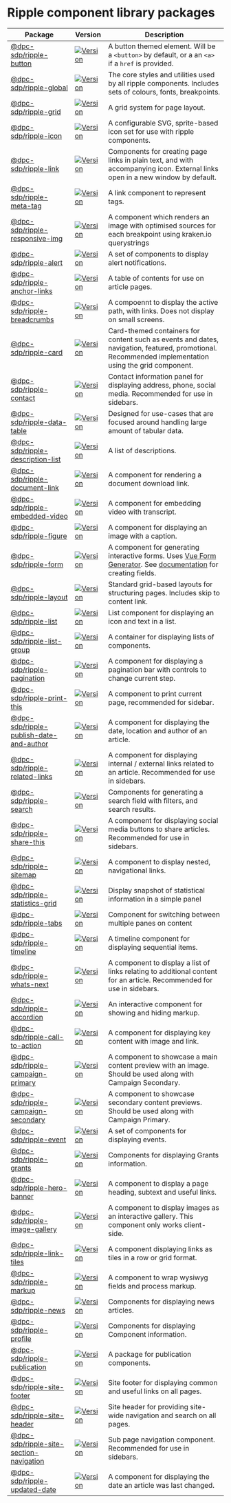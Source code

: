 # Ripple component library packages

<!-- GENERATED_DOCS -->
| Package | Version | Description |
| --- | --- | --- |
| [@dpc-sdp/ripple-button](https://www.npmjs.com/package/@dpc-sdp/ripple-button) | <a href="https://www.npmjs.com/package/@dpc-sdp/ripple-button"><img src="https://img.shields.io/npm/v/@dpc-sdp/ripple-button" alt="Version"></a> | A button themed element. Will be a `<button>` by default, or a an `<a>` if a `href` is provided. |
| [@dpc-sdp/ripple-global](https://www.npmjs.com/package/@dpc-sdp/ripple-global) | <a href="https://www.npmjs.com/package/@dpc-sdp/ripple-global"><img src="https://img.shields.io/npm/v/@dpc-sdp/ripple-global" alt="Version"></a> | The core styles and utilities used by all ripple components. Includes sets of colours, fonts, breakpoints. |
| [@dpc-sdp/ripple-grid](https://www.npmjs.com/package/@dpc-sdp/ripple-grid) | <a href="https://www.npmjs.com/package/@dpc-sdp/ripple-grid"><img src="https://img.shields.io/npm/v/@dpc-sdp/ripple-grid" alt="Version"></a> | A grid system for page layout. |
| [@dpc-sdp/ripple-icon](https://www.npmjs.com/package/@dpc-sdp/ripple-icon) | <a href="https://www.npmjs.com/package/@dpc-sdp/ripple-icon"><img src="https://img.shields.io/npm/v/@dpc-sdp/ripple-icon" alt="Version"></a> | A configurable SVG, sprite-based icon set for use with ripple components. |
| [@dpc-sdp/ripple-link](https://www.npmjs.com/package/@dpc-sdp/ripple-link) | <a href="https://www.npmjs.com/package/@dpc-sdp/ripple-link"><img src="https://img.shields.io/npm/v/@dpc-sdp/ripple-link" alt="Version"></a> | Components for creating page links in plain text, and with accompanying icon. External links open in a new window by default. |
| [@dpc-sdp/ripple-meta-tag](https://www.npmjs.com/package/@dpc-sdp/ripple-meta-tag) | <a href="https://www.npmjs.com/package/@dpc-sdp/ripple-meta-tag"><img src="https://img.shields.io/npm/v/@dpc-sdp/ripple-meta-tag" alt="Version"></a> | A link component to represent tags. |
| [@dpc-sdp/ripple-responsive-img](https://www.npmjs.com/package/@dpc-sdp/ripple-responsive-img) | <a href="https://www.npmjs.com/package/@dpc-sdp/ripple-responsive-img"><img src="https://img.shields.io/npm/v/@dpc-sdp/ripple-responsive-img" alt="Version"></a> | A component which renders an image with optimised sources for each breakpoint using kraken.io querystrings |
| [@dpc-sdp/ripple-alert](https://www.npmjs.com/package/@dpc-sdp/ripple-alert) | <a href="https://www.npmjs.com/package/@dpc-sdp/ripple-alert"><img src="https://img.shields.io/npm/v/@dpc-sdp/ripple-alert" alt="Version"></a> | A set of components to display alert notifications. |
| [@dpc-sdp/ripple-anchor-links](https://www.npmjs.com/package/@dpc-sdp/ripple-anchor-links) | <a href="https://www.npmjs.com/package/@dpc-sdp/ripple-anchor-links"><img src="https://img.shields.io/npm/v/@dpc-sdp/ripple-anchor-links" alt="Version"></a> | A table of contents for use on article pages. |
| [@dpc-sdp/ripple-breadcrumbs](https://www.npmjs.com/package/@dpc-sdp/ripple-breadcrumbs) | <a href="https://www.npmjs.com/package/@dpc-sdp/ripple-breadcrumbs"><img src="https://img.shields.io/npm/v/@dpc-sdp/ripple-breadcrumbs" alt="Version"></a> | A compoennt to display the active path, with links. Does not display on small screens. |
| [@dpc-sdp/ripple-card](https://www.npmjs.com/package/@dpc-sdp/ripple-card) | <a href="https://www.npmjs.com/package/@dpc-sdp/ripple-card"><img src="https://img.shields.io/npm/v/@dpc-sdp/ripple-card" alt="Version"></a> | Card-themed containers for content such as events and dates, navigation, featured, promotional. Recommended implementation using the grid component. |
| [@dpc-sdp/ripple-contact](https://www.npmjs.com/package/@dpc-sdp/ripple-contact) | <a href="https://www.npmjs.com/package/@dpc-sdp/ripple-contact"><img src="https://img.shields.io/npm/v/@dpc-sdp/ripple-contact" alt="Version"></a> | Contact information panel for displaying address, phone, social media. Recommended for use in sidebars. |
| [@dpc-sdp/ripple-data-table](https://www.npmjs.com/package/@dpc-sdp/ripple-data-table) | <a href="https://www.npmjs.com/package/@dpc-sdp/ripple-data-table"><img src="https://img.shields.io/npm/v/@dpc-sdp/ripple-data-table" alt="Version"></a> | Designed for use-cases that are focused around handling large amount of tabular data. |
| [@dpc-sdp/ripple-description-list](https://www.npmjs.com/package/@dpc-sdp/ripple-description-list) | <a href="https://www.npmjs.com/package/@dpc-sdp/ripple-description-list"><img src="https://img.shields.io/npm/v/@dpc-sdp/ripple-description-list" alt="Version"></a> | A list of descriptions. |
| [@dpc-sdp/ripple-document-link](https://www.npmjs.com/package/@dpc-sdp/ripple-document-link) | <a href="https://www.npmjs.com/package/@dpc-sdp/ripple-document-link"><img src="https://img.shields.io/npm/v/@dpc-sdp/ripple-document-link" alt="Version"></a> | A component for rendering a document download link. |
| [@dpc-sdp/ripple-embedded-video](https://www.npmjs.com/package/@dpc-sdp/ripple-embedded-video) | <a href="https://www.npmjs.com/package/@dpc-sdp/ripple-embedded-video"><img src="https://img.shields.io/npm/v/@dpc-sdp/ripple-embedded-video" alt="Version"></a> | A component for embedding video with transcript. |
| [@dpc-sdp/ripple-figure](https://www.npmjs.com/package/@dpc-sdp/ripple-figure) | <a href="https://www.npmjs.com/package/@dpc-sdp/ripple-figure"><img src="https://img.shields.io/npm/v/@dpc-sdp/ripple-figure" alt="Version"></a> | A component for displaying an image with a caption. |
| [@dpc-sdp/ripple-form](https://www.npmjs.com/package/@dpc-sdp/ripple-form) | <a href="https://www.npmjs.com/package/@dpc-sdp/ripple-form"><img src="https://img.shields.io/npm/v/@dpc-sdp/ripple-form" alt="Version"></a> | A component for generating interactive forms. Uses [Vue Form Generator](https://github.com/vue-generators/vue-form-generator). See [documentation](https://icebob.gitbooks.io/vueformgenerator/content/) for creating fields. |
| [@dpc-sdp/ripple-layout](https://www.npmjs.com/package/@dpc-sdp/ripple-layout) | <a href="https://www.npmjs.com/package/@dpc-sdp/ripple-layout"><img src="https://img.shields.io/npm/v/@dpc-sdp/ripple-layout" alt="Version"></a> | Standard grid-based layouts for structuring pages. Includes skip to content link. |
| [@dpc-sdp/ripple-list](https://www.npmjs.com/package/@dpc-sdp/ripple-list) | <a href="https://www.npmjs.com/package/@dpc-sdp/ripple-list"><img src="https://img.shields.io/npm/v/@dpc-sdp/ripple-list" alt="Version"></a> | List component for displaying an icon and text in a list. |
| [@dpc-sdp/ripple-list-group](https://www.npmjs.com/package/@dpc-sdp/ripple-list-group) | <a href="https://www.npmjs.com/package/@dpc-sdp/ripple-list-group"><img src="https://img.shields.io/npm/v/@dpc-sdp/ripple-list-group" alt="Version"></a> | A container for displaying lists of components. |
| [@dpc-sdp/ripple-pagination](https://www.npmjs.com/package/@dpc-sdp/ripple-pagination) | <a href="https://www.npmjs.com/package/@dpc-sdp/ripple-pagination"><img src="https://img.shields.io/npm/v/@dpc-sdp/ripple-pagination" alt="Version"></a> | A component for displaying a pagination bar with controls to change current step. |
| [@dpc-sdp/ripple-print-this](https://www.npmjs.com/package/@dpc-sdp/ripple-print-this) | <a href="https://www.npmjs.com/package/@dpc-sdp/ripple-print-this"><img src="https://img.shields.io/npm/v/@dpc-sdp/ripple-print-this" alt="Version"></a> | A component to print current page, recommended for sidebar. |
| [@dpc-sdp/ripple-publish-date-and-author](https://www.npmjs.com/package/@dpc-sdp/ripple-publish-date-and-author) | <a href="https://www.npmjs.com/package/@dpc-sdp/ripple-publish-date-and-author"><img src="https://img.shields.io/npm/v/@dpc-sdp/ripple-publish-date-and-author" alt="Version"></a> | A component for displaying the date, location and author of an article. |
| [@dpc-sdp/ripple-related-links](https://www.npmjs.com/package/@dpc-sdp/ripple-related-links) | <a href="https://www.npmjs.com/package/@dpc-sdp/ripple-related-links"><img src="https://img.shields.io/npm/v/@dpc-sdp/ripple-related-links" alt="Version"></a> | A component for displaying internal / external links related to an article. Recommended for use in sidebars. |
| [@dpc-sdp/ripple-search](https://www.npmjs.com/package/@dpc-sdp/ripple-search) | <a href="https://www.npmjs.com/package/@dpc-sdp/ripple-search"><img src="https://img.shields.io/npm/v/@dpc-sdp/ripple-search" alt="Version"></a> | Components for generating a search field with filters, and search results. |
| [@dpc-sdp/ripple-share-this](https://www.npmjs.com/package/@dpc-sdp/ripple-share-this) | <a href="https://www.npmjs.com/package/@dpc-sdp/ripple-share-this"><img src="https://img.shields.io/npm/v/@dpc-sdp/ripple-share-this" alt="Version"></a> | A component for displaying social media buttons to share articles. Recommended for use in sidebars. |
| [@dpc-sdp/ripple-sitemap](https://www.npmjs.com/package/@dpc-sdp/ripple-sitemap) | <a href="https://www.npmjs.com/package/@dpc-sdp/ripple-sitemap"><img src="https://img.shields.io/npm/v/@dpc-sdp/ripple-sitemap" alt="Version"></a> | A component to display nested, navigational links. |
| [@dpc-sdp/ripple-statistics-grid](https://www.npmjs.com/package/@dpc-sdp/ripple-statistics-grid) | <a href="https://www.npmjs.com/package/@dpc-sdp/ripple-statistics-grid"><img src="https://img.shields.io/npm/v/@dpc-sdp/ripple-statistics-grid" alt="Version"></a> | Display snapshot of statistical information in a simple panel |
| [@dpc-sdp/ripple-tabs](https://www.npmjs.com/package/@dpc-sdp/ripple-tabs) | <a href="https://www.npmjs.com/package/@dpc-sdp/ripple-tabs"><img src="https://img.shields.io/npm/v/@dpc-sdp/ripple-tabs" alt="Version"></a> | Component for switching between multiple panes on content |
| [@dpc-sdp/ripple-timeline](https://www.npmjs.com/package/@dpc-sdp/ripple-timeline) | <a href="https://www.npmjs.com/package/@dpc-sdp/ripple-timeline"><img src="https://img.shields.io/npm/v/@dpc-sdp/ripple-timeline" alt="Version"></a> | A timeline component for displaying sequential items. |
| [@dpc-sdp/ripple-whats-next](https://www.npmjs.com/package/@dpc-sdp/ripple-whats-next) | <a href="https://www.npmjs.com/package/@dpc-sdp/ripple-whats-next"><img src="https://img.shields.io/npm/v/@dpc-sdp/ripple-whats-next" alt="Version"></a> | A component to display a list of links relating to additional content for an article. Recommended for use in sidebars. |
| [@dpc-sdp/ripple-accordion](https://www.npmjs.com/package/@dpc-sdp/ripple-accordion) | <a href="https://www.npmjs.com/package/@dpc-sdp/ripple-accordion"><img src="https://img.shields.io/npm/v/@dpc-sdp/ripple-accordion" alt="Version"></a> | An interactive component for showing and hiding markup. |
| [@dpc-sdp/ripple-call-to-action](https://www.npmjs.com/package/@dpc-sdp/ripple-call-to-action) | <a href="https://www.npmjs.com/package/@dpc-sdp/ripple-call-to-action"><img src="https://img.shields.io/npm/v/@dpc-sdp/ripple-call-to-action" alt="Version"></a> | A component for displaying key content with image and link. |
| [@dpc-sdp/ripple-campaign-primary](https://www.npmjs.com/package/@dpc-sdp/ripple-campaign-primary) | <a href="https://www.npmjs.com/package/@dpc-sdp/ripple-campaign-primary"><img src="https://img.shields.io/npm/v/@dpc-sdp/ripple-campaign-primary" alt="Version"></a> | A component to showcase a main content preview with an image. Should be used along with Campaign Secondary. |
| [@dpc-sdp/ripple-campaign-secondary](https://www.npmjs.com/package/@dpc-sdp/ripple-campaign-secondary) | <a href="https://www.npmjs.com/package/@dpc-sdp/ripple-campaign-secondary"><img src="https://img.shields.io/npm/v/@dpc-sdp/ripple-campaign-secondary" alt="Version"></a> | A component to showcase secondary content previews. Should be used along with Campaign Primary. |
| [@dpc-sdp/ripple-event](https://www.npmjs.com/package/@dpc-sdp/ripple-event) | <a href="https://www.npmjs.com/package/@dpc-sdp/ripple-event"><img src="https://img.shields.io/npm/v/@dpc-sdp/ripple-event" alt="Version"></a> | A set of components for displaying events. |
| [@dpc-sdp/ripple-grants](https://www.npmjs.com/package/@dpc-sdp/ripple-grants) | <a href="https://www.npmjs.com/package/@dpc-sdp/ripple-grants"><img src="https://img.shields.io/npm/v/@dpc-sdp/ripple-grants" alt="Version"></a> | Components for displaying Grants information. |
| [@dpc-sdp/ripple-hero-banner](https://www.npmjs.com/package/@dpc-sdp/ripple-hero-banner) | <a href="https://www.npmjs.com/package/@dpc-sdp/ripple-hero-banner"><img src="https://img.shields.io/npm/v/@dpc-sdp/ripple-hero-banner" alt="Version"></a> | A component to display a page heading, subtext and useful links. |
| [@dpc-sdp/ripple-image-gallery](https://www.npmjs.com/package/@dpc-sdp/ripple-image-gallery) | <a href="https://www.npmjs.com/package/@dpc-sdp/ripple-image-gallery"><img src="https://img.shields.io/npm/v/@dpc-sdp/ripple-image-gallery" alt="Version"></a> | A component to display images as an interactive gallery. This component only works client-side. |
| [@dpc-sdp/ripple-link-tiles](https://www.npmjs.com/package/@dpc-sdp/ripple-link-tiles) | <a href="https://www.npmjs.com/package/@dpc-sdp/ripple-link-tiles"><img src="https://img.shields.io/npm/v/@dpc-sdp/ripple-link-tiles" alt="Version"></a> | A component displaying links as tiles in a row or grid format. |
| [@dpc-sdp/ripple-markup](https://www.npmjs.com/package/@dpc-sdp/ripple-markup) | <a href="https://www.npmjs.com/package/@dpc-sdp/ripple-markup"><img src="https://img.shields.io/npm/v/@dpc-sdp/ripple-markup" alt="Version"></a> | A component to wrap wysiwyg fields and process markup. |
| [@dpc-sdp/ripple-news](https://www.npmjs.com/package/@dpc-sdp/ripple-news) | <a href="https://www.npmjs.com/package/@dpc-sdp/ripple-news"><img src="https://img.shields.io/npm/v/@dpc-sdp/ripple-news" alt="Version"></a> | Components for displaying news articles. |
| [@dpc-sdp/ripple-profile](https://www.npmjs.com/package/@dpc-sdp/ripple-profile) | <a href="https://www.npmjs.com/package/@dpc-sdp/ripple-profile"><img src="https://img.shields.io/npm/v/@dpc-sdp/ripple-profile" alt="Version"></a> | Components for displaying Component information. |
| [@dpc-sdp/ripple-publication](https://www.npmjs.com/package/@dpc-sdp/ripple-publication) | <a href="https://www.npmjs.com/package/@dpc-sdp/ripple-publication"><img src="https://img.shields.io/npm/v/@dpc-sdp/ripple-publication" alt="Version"></a> | A package for publication components. |
| [@dpc-sdp/ripple-site-footer](https://www.npmjs.com/package/@dpc-sdp/ripple-site-footer) | <a href="https://www.npmjs.com/package/@dpc-sdp/ripple-site-footer"><img src="https://img.shields.io/npm/v/@dpc-sdp/ripple-site-footer" alt="Version"></a> | Site footer for displaying common and useful links on all pages. |
| [@dpc-sdp/ripple-site-header](https://www.npmjs.com/package/@dpc-sdp/ripple-site-header) | <a href="https://www.npmjs.com/package/@dpc-sdp/ripple-site-header"><img src="https://img.shields.io/npm/v/@dpc-sdp/ripple-site-header" alt="Version"></a> | Site header for providing site-wide navigation and search on all pages. |
| [@dpc-sdp/ripple-site-section-navigation](https://www.npmjs.com/package/@dpc-sdp/ripple-site-section-navigation) | <a href="https://www.npmjs.com/package/@dpc-sdp/ripple-site-section-navigation"><img src="https://img.shields.io/npm/v/@dpc-sdp/ripple-site-section-navigation" alt="Version"></a> | Sub page navigation component. Recommended for use in sidebars. |
| [@dpc-sdp/ripple-updated-date](https://www.npmjs.com/package/@dpc-sdp/ripple-updated-date) | <a href="https://www.npmjs.com/package/@dpc-sdp/ripple-updated-date"><img src="https://img.shields.io/npm/v/@dpc-sdp/ripple-updated-date" alt="Version"></a> | A component for displaying the date an article was last changed. |

<!-- /GENERATED_DOCS -->
